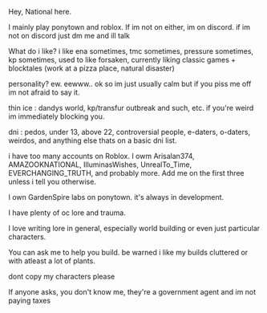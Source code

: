 Hey, National here. 

I mainly play ponytown and roblox. If im not on either, im on discord. if im not on discord just dm me and ill talk

What do i like? i like ena sometimes, tmc sometimes, pressure sometimes, kp sometimes, used to like forsaken, currently liking classic games + blocktales (work at a pizza place, natural disaster) 

personality? ew. eewww.. ok so im just usually calm but if you piss me off im not afraid to say it. 

thin ice : dandys world, kp/transfur outbreak and such, etc. if you're weird im immediately blocking you. 

dni : pedos, under 13, above 22, controversial people, e-daters, o-daters, weirdos, and anything else thats on a basic dni list. 

i have too many accounts on Roblox. I owm Arisalan374, AMAZOOKNATIONAL, IlluminasWishes, UnrealTo_Time, EVERCHANGING_TRUTH, and probably more. Add me on the first three unless i tell you otherwise. 

I own GardenSpire labs on ponytown. it's always in development. 

I have plenty of oc lore and trauma. 

I love writing lore in general, especially world building or even just particular characters.

You can ask me to help you build. be warned i like my builds cluttered or with atleast a lot of plants. 

dont copy my characters please 

If anyone asks, you don't know me, they're a government agent and im not paying taxes
